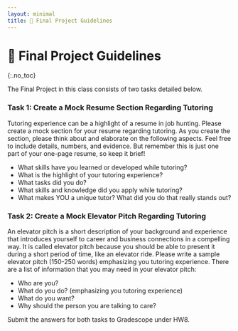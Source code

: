 ```yaml
---
layout: minimal
title: 🎨 Final Project Guidelines
---
```


# 🎨 Final Project Guidelines
{:.no_toc}

The Final Project in this class consists of two tasks detailed below.

### Task 1: Create a Mock Resume Section Regarding Tutoring

Tutoring experience can be a highlight of a resume in job hunting. Please create a mock section for your resume regarding tutoring. As you create the section, please think about and elaborate on the following aspects. Feel free to include details, numbers, and evidence.   But remember this is just one part of your one-page resume, so keep it brief!

- What skills have you learned or developed while tutoring?
- What is the highlight of your tutoring experience? 
- What tasks did you do? 
- What skills and knowledge did you apply while tutoring?
- What makes YOU a unique tutor?  What did you do that really stands out? 

### Task 2: Create a Mock Elevator Pitch Regarding Tutoring

An elevator pitch is a short description of your background and experience that introduces yourself to career and business connections in a compelling way. It is called elevator pitch because you should be able to present it during a short period of time, like an elevator ride. 
Please write a sample elevator pitch (150-250 words) emphasizing you tutoring experience. There are a list of information that you may need in your elevator pitch: 
- Who are you?
- What do you do? (emphasizing you tutoring experience)
- What do you want?
- Why should the person you are talking to care?

Submit the answers for both tasks to Gradescope under HW8.